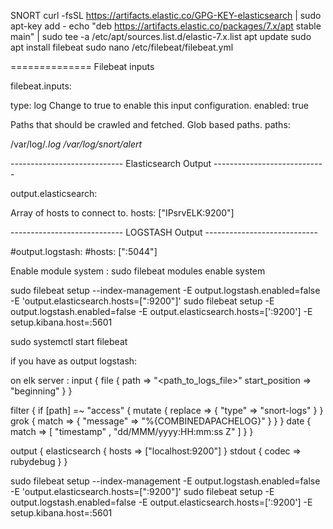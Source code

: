SNORT 
curl -fsSL https://artifacts.elastic.co/GPG-KEY-elasticsearch | sudo apt-key add -
echo "deb https://artifacts.elastic.co/packages/7.x/apt stable main" | sudo tee -a /etc/apt/sources.list.d/elastic-7.x.list
apt update
sudo apt install filebeat
sudo nano /etc/filebeat/filebeat.yml

============== Filebeat inputs 

filebeat.inputs:

type: log
Change to true to enable this input configuration.
enabled: true

Paths that should be crawled and fetched. Glob based paths.
paths:

/var/log/*.log
/var/log/snort/alert* 

---------------------------- Elasticsearch Output ----------------------------

output.elasticsearch:

Array of hosts to connect to.
hosts: ["IPsrvELK:9200"]

---------------------------- LOGSTASH Output ---------------------------- 

#output.logstash: 
#hosts: [":5044"]


Enable module system : 
sudo filebeat modules enable system

sudo filebeat setup --index-management -E output.logstash.enabled=false -E 'output.elasticsearch.hosts=[":9200"]' 
sudo filebeat setup -E output.logstash.enabled=false -E output.elasticsearch.hosts=[':9200'] -E setup.kibana.host=:5601

sudo systemctl start filebeat



if you have as output logstash:

on elk server : 
input {
  file {
    path => "<path_to_logs_file>"
    start_position => "beginning"
  }
}

filter {
  if [path] =~ "access" {
    mutate { replace => { "type" => "snort-logs" } }
    grok {
      match => { "message" => "%{COMBINEDAPACHELOG}" }
    }
  }
  date {
    match => [ "timestamp" , "dd/MMM/yyyy:HH:mm:ss Z" ]
  }
}

output {
  elasticsearch {
    hosts => ["localhost:9200"]
  }
  stdout { codec => rubydebug }
}








sudo filebeat setup --index-management -E output.logstash.enabled=false -E 'output.elasticsearch.hosts=["<elastic-server-ip>:9200"]'
sudo filebeat setup -E output.logstash.enabled=false -E output.elasticsearch.hosts=['<elastic-server-ip>:9200'] -E setup.kibana.host=<elastic-server-ip>:5601
